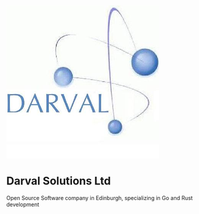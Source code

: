 ![Logo](22918491.jpeg)
# Darval Solutions Ltd

Open Source Software company in Edinburgh, specializing in Go and Rust development

